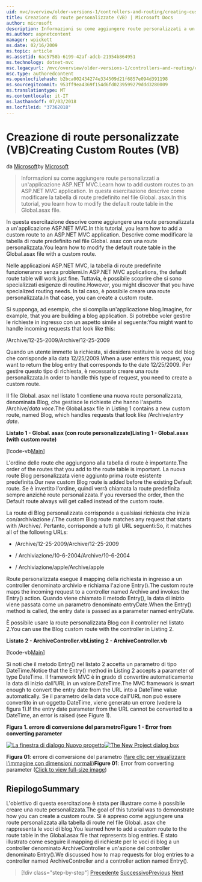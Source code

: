 ```yaml
---
uid: mvc/overview/older-versions-1/controllers-and-routing/creating-custom-routes-vb
title: Creazione di route personalizzate (VB) | Microsoft Docs
author: microsoft
description: Informazioni su come aggiungere route personalizzati a un'applicazione ASP.NET MVC. In questa esercitazione descrive come modificare la tabella di route predefinito nel file Global. asax.
ms.author: aspnetcontent
manager: wpickett
ms.date: 02/16/2009
ms.topic: article
ms.assetid: 6ac5758b-6199-42af-adcb-21954b864951
ms.technology: dotnet-mvc
msc.legacyurl: /mvc/overview/older-versions-1/controllers-and-routing/creating-custom-routes-vb
msc.type: authoredcontent
ms.openlocfilehash: b2bca002434274e334509d21f6857e094d391198
ms.sourcegitcommit: 953ff9ea4369f154d6fd0239599279ddd3280009
ms.translationtype: MT
ms.contentlocale: it-IT
ms.lasthandoff: 07/03/2018
ms.locfileid: "37362018"
---
```

<a name="creating-custom-routes-vb"></a><span data-ttu-id="607f4-104">Creazione di route personalizzate (VB)</span><span class="sxs-lookup"><span data-stu-id="607f4-104">Creating Custom Routes (VB)</span></span>
====================
<span data-ttu-id="607f4-105">da [Microsoft](https://github.com/microsoft)</span><span class="sxs-lookup"><span data-stu-id="607f4-105">by [Microsoft](https://github.com/microsoft)</span></span>

> <span data-ttu-id="607f4-106">Informazioni su come aggiungere route personalizzati a un'applicazione ASP.NET MVC.</span><span class="sxs-lookup"><span data-stu-id="607f4-106">Learn how to add custom routes to an ASP.NET MVC application.</span></span> <span data-ttu-id="607f4-107">In questa esercitazione descrive come modificare la tabella di route predefinito nel file Global. asax.</span><span class="sxs-lookup"><span data-stu-id="607f4-107">In this tutorial, you learn how to modify the default route table in the Global.asax file.</span></span>


<span data-ttu-id="607f4-108">In questa esercitazione descrive come aggiungere una route personalizzata a un'applicazione ASP.NET MVC.</span><span class="sxs-lookup"><span data-stu-id="607f4-108">In this tutorial, you learn how to add a custom route to an ASP.NET MVC application.</span></span> <span data-ttu-id="607f4-109">Descrive come modificare la tabella di route predefinito nel file Global. asax con una route personalizzata.</span><span class="sxs-lookup"><span data-stu-id="607f4-109">You learn how to modify the default route table in the Global.asax file with a custom route.</span></span>

<span data-ttu-id="607f4-110">Nelle applicazioni ASP.NET MVC, la tabella di route predefinite funzioneranno senza problemi.</span><span class="sxs-lookup"><span data-stu-id="607f4-110">In ASP.NET MVC applications, the default route table will work just fine.</span></span> <span data-ttu-id="607f4-111">Tuttavia, è possibile scoprire che si sono specializzati esigenze di routine.</span><span class="sxs-lookup"><span data-stu-id="607f4-111">However, you might discover that you have specialized routing needs.</span></span> <span data-ttu-id="607f4-112">In tal caso, è possibile creare una route personalizzata.</span><span class="sxs-lookup"><span data-stu-id="607f4-112">In that case, you can create a custom route.</span></span>

<span data-ttu-id="607f4-113">Si supponga, ad esempio, che si compila un'applicazione blog.</span><span class="sxs-lookup"><span data-stu-id="607f4-113">Imagine, for example, that you are building a blog application.</span></span> <span data-ttu-id="607f4-114">Si potrebbe voler gestire le richieste in ingresso con un aspetto simile al seguente:</span><span class="sxs-lookup"><span data-stu-id="607f4-114">You might want to handle incoming requests that look like this:</span></span>

<span data-ttu-id="607f4-115">/Archive/12-25-2009</span><span class="sxs-lookup"><span data-stu-id="607f4-115">/Archive/12-25-2009</span></span>

<span data-ttu-id="607f4-116">Quando un utente immette la richiesta, si desidera restituire la voce del blog che corrisponde alla data 12/25/2009.</span><span class="sxs-lookup"><span data-stu-id="607f4-116">When a user enters this request, you want to return the blog entry that corresponds to the date 12/25/2009.</span></span> <span data-ttu-id="607f4-117">Per gestire questo tipo di richiesta, è necessario creare una route personalizzata.</span><span class="sxs-lookup"><span data-stu-id="607f4-117">In order to handle this type of request, you need to create a custom route.</span></span>

<span data-ttu-id="607f4-118">Il file Global. asax nel listato 1 contiene una nuova route personalizzata, denominata Blog, che gestisce le richieste che hanno l'aspetto /Archive/*data voce*.</span><span class="sxs-lookup"><span data-stu-id="607f4-118">The Global.asax file in Listing 1 contains a new custom route, named Blog, which handles requests that look like /Archive/*entry date*.</span></span>

<span data-ttu-id="607f4-119">**Listato 1 - Global. asax (con route personalizzate)**</span><span class="sxs-lookup"><span data-stu-id="607f4-119">**Listing 1 - Global.asax (with custom route)**</span></span>

[!code-vb[Main](creating-custom-routes-vb/samples/sample1.vb)]

<span data-ttu-id="607f4-120">L'ordine delle route che aggiungono alla tabella di route è importante.</span><span class="sxs-lookup"><span data-stu-id="607f4-120">The order of the routes that you add to the route table is important.</span></span> <span data-ttu-id="607f4-121">La nuova route Blog personalizzata viene aggiunto prima route esistente predefinita.</span><span class="sxs-lookup"><span data-stu-id="607f4-121">Our new custom Blog route is added before the existing Default route.</span></span> <span data-ttu-id="607f4-122">Se è invertito l'ordine, quindi verrà chiamata la route predefinita sempre anziché route personalizzata.</span><span class="sxs-lookup"><span data-stu-id="607f4-122">If you reversed the order, then the Default route always will get called instead of the custom route.</span></span>

<span data-ttu-id="607f4-123">La route di Blog personalizzata corrisponde a qualsiasi richiesta che inizia con/archiviazione /.</span><span class="sxs-lookup"><span data-stu-id="607f4-123">The custom Blog route matches any request that starts with /Archive/.</span></span> <span data-ttu-id="607f4-124">Pertanto, corrisponde a tutti gli URL seguenti:</span><span class="sxs-lookup"><span data-stu-id="607f4-124">So, it matches all of the following URLs:</span></span>

- <span data-ttu-id="607f4-125">/Archive/12-25-2009</span><span class="sxs-lookup"><span data-stu-id="607f4-125">/Archive/12-25-2009</span></span>

- <span data-ttu-id="607f4-126">/ Archiviazione/10-6-2004</span><span class="sxs-lookup"><span data-stu-id="607f4-126">/Archive/10-6-2004</span></span>

- <span data-ttu-id="607f4-127">/ Archiviazione/apple</span><span class="sxs-lookup"><span data-stu-id="607f4-127">/Archive/apple</span></span>

<span data-ttu-id="607f4-128">Route personalizzata esegue il mapping della richiesta in ingresso a un controller denominato archivio e richiama l'azione Entry().</span><span class="sxs-lookup"><span data-stu-id="607f4-128">The custom route maps the incoming request to a controller named Archive and invokes the Entry() action.</span></span> <span data-ttu-id="607f4-129">Quando viene chiamato il metodo Entry(), la data di inizio viene passata come un parametro denominato entryDate.</span><span class="sxs-lookup"><span data-stu-id="607f4-129">When the Entry() method is called, the entry date is passed as a parameter named entryDate.</span></span>

<span data-ttu-id="607f4-130">È possibile usare la route personalizzata Blog con il controller nel listato 2.</span><span class="sxs-lookup"><span data-stu-id="607f4-130">You can use the Blog custom route with the controller in Listing 2.</span></span>

<span data-ttu-id="607f4-131">**Listato 2 - ArchiveController.vb**</span><span class="sxs-lookup"><span data-stu-id="607f4-131">**Listing 2 - ArchiveController.vb**</span></span>

[!code-vb[Main](creating-custom-routes-vb/samples/sample2.vb)]

<span data-ttu-id="607f4-132">Si noti che il metodo Entry() nel listato 2 accetta un parametro di tipo DateTime.</span><span class="sxs-lookup"><span data-stu-id="607f4-132">Notice that the Entry() method in Listing 2 accepts a parameter of type DateTime.</span></span> <span data-ttu-id="607f4-133">Il framework MVC è in grado di convertire automaticamente la data di inizio dall'URL in un valore DateTime.</span><span class="sxs-lookup"><span data-stu-id="607f4-133">The MVC framework is smart enough to convert the entry date from the URL into a DateTime value automatically.</span></span> <span data-ttu-id="607f4-134">Se il parametro della data voce dall'URL non può essere convertito in un oggetto DateTime, viene generato un errore (vedere la figura 1).</span><span class="sxs-lookup"><span data-stu-id="607f4-134">If the entry date parameter from the URL cannot be converted to a DateTime, an error is raised (see Figure 1).</span></span>

<span data-ttu-id="607f4-135">**Figura 1. errore di conversione del parametro**</span><span class="sxs-lookup"><span data-stu-id="607f4-135">**Figure 1 - Error from converting parameter**</span></span>


<span data-ttu-id="607f4-136">[![La finestra di dialogo Nuovo progetto](creating-custom-routes-vb/_static/image1.jpg)](creating-custom-routes-vb/_static/image1.png)</span><span class="sxs-lookup"><span data-stu-id="607f4-136">[![The New Project dialog box](creating-custom-routes-vb/_static/image1.jpg)](creating-custom-routes-vb/_static/image1.png)</span></span>

<span data-ttu-id="607f4-137">**Figura 01**: errore di conversione del parametro ([fare clic per visualizzare l'immagine con dimensioni normali](creating-custom-routes-vb/_static/image2.png))</span><span class="sxs-lookup"><span data-stu-id="607f4-137">**Figure 01**: Error from converting parameter ([Click to view full-size image](creating-custom-routes-vb/_static/image2.png))</span></span>


## <a name="summary"></a><span data-ttu-id="607f4-138">Riepilogo</span><span class="sxs-lookup"><span data-stu-id="607f4-138">Summary</span></span>

<span data-ttu-id="607f4-139">L'obiettivo di questa esercitazione è stata per illustrare come è possibile creare una route personalizzata.</span><span class="sxs-lookup"><span data-stu-id="607f4-139">The goal of this tutorial was to demonstrate how you can create a custom route.</span></span> <span data-ttu-id="607f4-140">Si è appreso come aggiungere una route personalizzata alla tabella di route nel file Global. asax che rappresenta le voci di blog.</span><span class="sxs-lookup"><span data-stu-id="607f4-140">You learned how to add a custom route to the route table in the Global.asax file that represents blog entries.</span></span> <span data-ttu-id="607f4-141">È stato illustrato come eseguire il mapping di richieste per le voci di blog a un controller denominato ArchiveController e un'azione del controller denominato Entry().</span><span class="sxs-lookup"><span data-stu-id="607f4-141">We discussed how to map requests for blog entries to a controller named ArchiveController and a controller action named Entry().</span></span>

> [!div class="step-by-step"]
> <span data-ttu-id="607f4-142">[Precedente](asp-net-mvc-controller-overview-vb.md)
> [Successivo](creating-a-route-constraint-vb.md)</span><span class="sxs-lookup"><span data-stu-id="607f4-142">[Previous](asp-net-mvc-controller-overview-vb.md)
[Next](creating-a-route-constraint-vb.md)</span></span>
